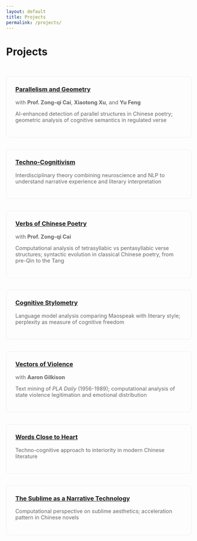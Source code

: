```yaml
---
layout: default
title: Projects
permalink: /projects/
---
```


<style>
.projects-grid {
    display: grid;
    grid-template-columns: repeat(auto-fit, minmax(300px, 1fr));
    gap: 2rem;
    padding: 2rem 0;
}

.project-card {
    border: 1px solid #eee;
    border-radius: 8px;
    padding: 1.5rem;
    transition: transform 0.2s ease, box-shadow 0.2s ease;
}

.project-card:hover {
    transform: translateY(-5px);
    box-shadow: 0 5px 15px rgba(16, 99, 124, 0.30);
}

.project-card h3 {
    margin-top: 0;
}

.project-card p {
    color: #666;
    font-size: 0.9rem;
}
</style>

# Projects

<div class="projects-grid">
    <div class="project-card">
        <h3><a href="{{ site.baseurl }}/projects/parallelism-geometry/">Parallelism and Geometry</a></h3>
        <p>with <strong>Prof. Zong-qi Cai</strong>, <strong>Xiaotong Xu</strong>, and <strong>Yu Feng</strong></p>
        <p>AI-enhanced detection of parallel structures in Chinese poetry; geometric analysis of cognitive semantics in regulated verse</p>
    </div>
    <div class="project-card">
        <h3><a href="{{ site.baseurl }}/projects/techno-cognitivism">Techno-Cognitivism</a></h3>
        <p>Interdisciplinary theory combining neuroscience and NLP to understand narrative experience and literary interpretation</p>
    </div>
    <div class="project-card">
        <h3><a href="{{ site.baseurl }}/projects/verbs-chinese-poetry/">Verbs of Chinese Poetry</a></h3>
        <p>with <strong>Prof. Zong-qi Cai</strong></p>
        <p>Computational analysis of tetrasyllabic vs pentasyllabic verse structures; syntactic evolution in classical Chinese poetry, from pre-Qin to the Tang</p>
    </div>
    <div class="project-card">
        <h3><a href="{{ site.baseurl }}/projects/cognitive-stylometry/">Cognitive Stylometry</a></h3>
        <p>Language model analysis comparing Maospeak with literary style; perplexity as measure of cognitive freedom</p>
    </div>
    <div class="project-card">
        <h3><a href="{{ site.baseurl }}/projects/vectors-of-violence/">Vectors of Violence</a></h3>
        <p>with <strong>Aaron Gilkison</strong></p>
        <p>Text mining of <i>PLA Daily</i> (1956-1989); computational analysis of state violence legitimation and emotional distribution</p>
    </div>
    <div class="project-card">
        <h3><a href="{{ site.baseurl }}/projects/words-close-to-heart/">Words Close to Heart</a></h3>
        <p>Techno-cognitive approach to interiority in modern Chinese literature</p>
    </div>
    <div class="project-card">
        <h3><a href="{{ site.baseurl }}/projects/sublime-narrative/">The Sublime as a Narrative Technology</a></h3>
        <p>Computational perspective on sublime aesthetics; acceleration pattern in Chinese novels</p>
    </div>
</div>